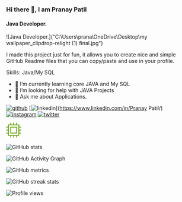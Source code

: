 ### Hi there 👋, I am Pranay Patil
#### Java Developer.
![Java Developer.]("C:\Users\prana\OneDrive\Desktop\my wallpaper_clipdrop-relight (1) final.jpg")

I made this project just for fun, it allows you to create nice and simple GitHub Readme files that you can copy/paste and use in your profile.

Skills: Java/My SQL

- 🌱 I’m currently learning core JAVA and My SQL 
- 🤔 I’m looking for help with JAVA Projects 
- 💬 Ask me about Applications. 


[<img src='https://cdn.jsdelivr.net/npm/simple-icons@3.0.1/icons/github.svg' alt='github' height='40'>](https://github.com/pranaypatil0707)  [<img src='https://cdn.jsdelivr.net/npm/simple-icons@3.0.1/icons/linkedin.svg' alt='linkedin' height='40'>](https://www.linkedin.com/in/Pranay Patil/)  [<img src='https://cdn.jsdelivr.net/npm/simple-icons@3.0.1/icons/instagram.svg' alt='instagram' height='40'>](https://www.instagram.com/rk__r_i_c_k_y/)  [<img src='https://cdn.jsdelivr.net/npm/simple-icons@3.0.1/icons/twitter.svg' alt='twitter' height='40'>](https://twitter.com/pranaypatil0707)  

<a href='https://docs.github.com/en/developers'><img src='https://raw.githubusercontent.com/acervenky/animated-github-badges/master/assets/devbadge.gif' width='40' height='40'></a> 

![GitHub stats](https://github-readme-stats.vercel.app/api?username=pranaypatil0707&show_icons=true)  

![GitHub Activity Graph](https://activity-graph.herokuapp.com/graph?username=pranaypatil0707)  

![GitHub metrics](https://metrics.lecoq.io/pranaypatil0707)  

![GitHub streak stats](https://streak-stats.demolab.com/?user=pranaypatil0707)  

![Profile views](https://gpvc.arturio.dev/pranaypatil0707)  
